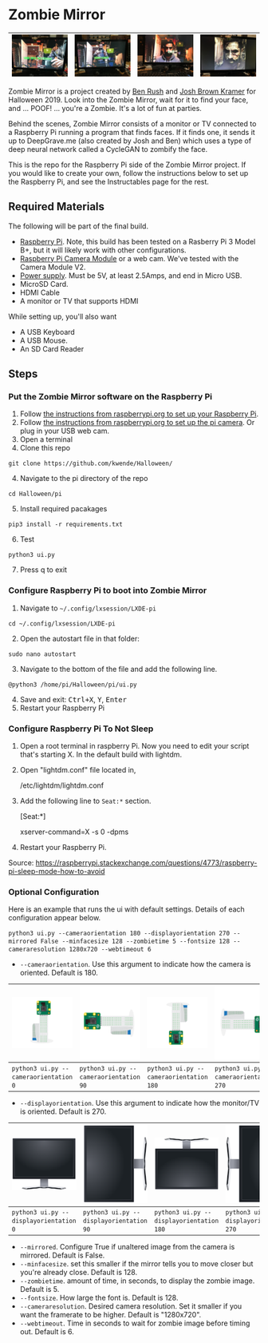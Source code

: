 # Zombie Mirror

| <img src="readmeImages/mirror0.jpg"> | <img src="readmeImages/mirror1.jpg"> | <img src="readmeImages/mirror2.jpg"> | <img src="readmeImages/mirror3.jpg"> |
|---|---|---|---|

Zombie Mirror is a project created by [Ben Rush](https://github.com/kwende/) and [Josh Brown Kramer](https://github.com/jbrownkramer/) for Halloween 2019.  Look into the Zombie Mirror, wait for it to find your face, and ... POOF! ... you're a Zombie.  It's a lot of fun at parties.

Behind the scenes, Zombie Mirror consists of a monitor or TV connected to a Raspberry Pi running a program that finds faces.  If it finds one, it sends it up to DeepGrave.me (also created by Josh and Ben) which uses a type of deep neural network called a CycleGAN to zombify the face.

This is the repo for the Raspberry Pi side of the Zombie Mirror project.  If you would like to create your own, follow the instructions below to set up the Raspberry Pi, and see the Instructables page for the rest.

## Required Materials

The following will be part of the final build.
- [Raspberry Pi](https://www.raspberrypi.org/products/).  Note, this build has been tested on a Rasberry Pi 3 Model B+, but it will likely work with other configurations.
- [Raspberry Pi Camera Module](https://www.raspberrypi.org/products/camera-module-v2/) or a web cam.  We've tested with the Camera Module V2.
- [Power supply](https://www.raspberrypi.org/products/raspberry-pi-universal-power-supply/).  Must be 5V, at least 2.5Amps, and end in Micro USB.
- MicroSD Card.
- HDMI Cable
- A monitor or TV that supports HDMI

While setting up, you'll also want 
- A USB Keyboard
- A USB Mouse.
- An SD Card Reader

## Steps

### Put the Zombie Mirror software on the Raspberry Pi
1. Follow [the instructions from raspberrypi.org to set up your Raspberry Pi](https://projects.raspberrypi.org/en/projects/raspberry-pi-setting-up/).
2. Follow [the instructions from raspberrypi.org to set up the pi camera](https://www.raspberrypi.org/documentation/configuration/camera.md).  Or plug in your USB web cam.
4. Open a terminal
3. Clone this repo
```
git clone https://github.com/kwende/Halloween/
```
4. Navigate to the pi directory of the repo
```
cd Halloween/pi
```
5. Install required pacakages
```
pip3 install -r requirements.txt
```
6. Test
```
python3 ui.py
```
7. Press q to exit

### Configure Raspberry Pi to boot into Zombie Mirror
1. Navigate to `~/.config/lxsession/LXDE-pi`
```
cd ~/.config/lxsession/LXDE-pi
```
2. Open the autostart file in that folder:
```
sudo nano autostart
```
3. Navigate to the bottom of the file and add the following line.
```
@python3 /home/pi/Halloween/pi/ui.py
```
4. Save and exit: <kbd>Ctrl+X</kbd>, <kbd>Y</kbd>, <kbd>Enter</kbd>
5. Restart your Raspberry Pi

### Configure Raspberry Pi To Not Sleep
1. Open a root terminal in raspberry Pi. Now  you need to edit your script that's starting X. In the default build with lightdm.

2. Open "lightdm.conf" file located in, 

     /etc/lightdm/lightdm.conf

3. Add the following line to `Seat:*` section.

     [Seat:*]
     
     xserver-command=X -s 0 -dpms

4. Restart your Raspberry Pi.

Source: https://raspberrypi.stackexchange.com/questions/4773/raspberry-pi-sleep-mode-how-to-avoid

### Optional Configuration

Here is an example that runs the ui with default settings.  Details of each configuration appear below.

```
python3 ui.py --cameraorientation 180 --displayorientation 270 --mirrored False --minfacesize 128 --zombietime 5 --fontsize 128 --cameraresolution 1280x720 --webtimeout 6
```

- `--cameraorientation`.  Use this argument to indicate how the camera is oriented.  Default is 180.
     
| <img src="readmeImages/0.png"> | <img src="readmeImages/90.png"> | <img src="readmeImages/180.png"> | <img src="readmeImages/270.png"> |
|---|---|---|---|
| `python3 ui.py --cameraorientation 0` | `python3 ui.py --cameraorientation 90`  | `python3 ui.py --cameraorientation 180`  | `python3 ui.py --cameraorientation 270` |

- `--displayorientation`.  Use this argument to indicate how the monitor/TV is oriented.  Default is 270.
     
| <img src="readmeImages/monitor0.png"> | <img src="readmeImages/monitor90.png"> | <img src="readmeImages/monitor180.png"> | <img src="readmeImages/monitor270.png"> |
|---|---|---|---|
| `python3 ui.py --displayorientation 0` | `python3 ui.py --displayorientation 90`  | `python3 ui.py --displayorientation 180`  | `python3 ui.py --displayorientation 270` |

- `--mirrored`. Configure True if unaltered image from the camera is mirrored.  Default is False.
- `--minfacesize`. set this smaller if the mirror tells you to move closer but you're already close.  Default is 128.
- `--zombietime`. amount of time, in seconds, to display the zombie image.  Default is 5.
- `--fontsize`.  How large the font is.  Default is 128.
- `--cameraresolution`.  Desired camera resolution.  Set it smaller if you want the framerate to be higher.  Default is "1280x720".  
- `--webtimeout`.  Time in seconds to wait for zombie image before timing out.  Default is 6.
